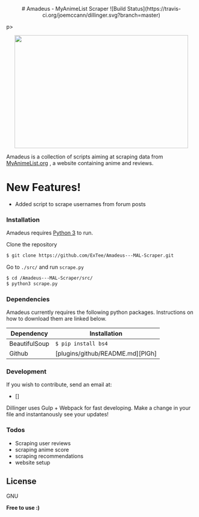 
<p align="center">
# Amadeus - MyAnimeList Scraper ![Build Status](https://travis-ci.org/joemccann/dillinger.svg?branch=master)
</p>p>

<p align="center">
<img width="460" height="300" src="https://i.imgur.com/K4B6uHU.png">
</p>

Amadeus is a collection of scripts aiming at scraping data from [MyAnimeList.org](myanimelist.org) , a website containing anime and reviews.


# New Features!

  - Added script to scrape usernames from forum posts

### Installation

Amadeus requires [Python 3](https://www.python.org/downloads/) to run.

Clone the repository
```sh
$ git clone https://github.com/ExTee/Amadeus---MAL-Scraper.git
```
Go to ```./src/``` and run ``scrape.py``
```sh
$ cd /Amadeus---MAL-Scraper/src/
$ python3 scrape.py
```
### Dependencies

Amadeus currently requires the following python packages. Instructions on how to download them are linked below.

| Dependency | Installation |
| ------ | ------ |
| BeautifulSoup | ```$ pip install bs4``` |
| Github | [plugins/github/README.md][PlGh] |



### Development

If you wish to contribute, send an email at:
* []

Dillinger uses Gulp + Webpack for fast developing.
Make a change in your file and instantanously see your updates!


### Todos

 - Scraping user reviews
 - scraping anime score
 - scraping recommendations
 - website setup

License
----

GNU


**Free to use :)**
